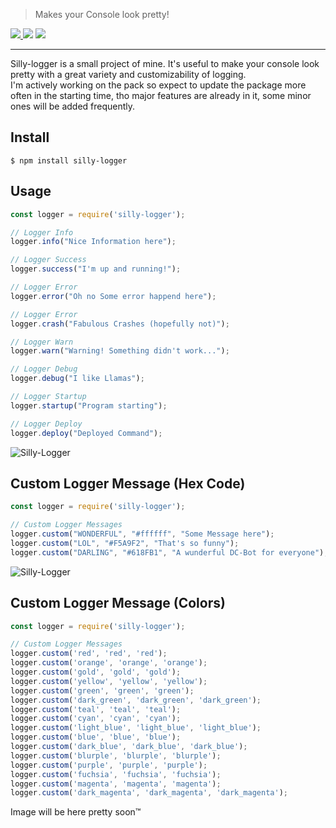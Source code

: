 > Makes your Console look pretty!

<a href="https://www.npmjs.com/package/silly-logger" target="_blank"> ![](https://img.shields.io/npm/v/silly-logger?label=Version&style=for-the-badge) ![](https://img.shields.io/npm/dt/silly-logger?style=for-the-badge)</a> <a href="https://github.com/SillySoon/silly-logger/blob/main/LICENSE" target="_blank"> ![](https://img.shields.io/npm/l/silly-logger?style=for-the-badge) </a>


---


Silly-logger is a small project of mine. It's useful to make your console look pretty with a great variety and customizability of logging.
<br>
I'm actively working on the pack so expect to update the package more often in the starting time, tho major features are already in it, some minor ones will be added frequently.

 
## Install

```consoles
$ npm install silly-logger
```

## Usage

```js
const logger = require('silly-logger');

// Logger Info
logger.info("Nice Information here");

// Logger Success
logger.success("I'm up and running!");

// Logger Error
logger.error("Oh no Some error happend here");

// Logger Error
logger.crash("Fabulous Crashes (hopefully not)");

// Logger Warn
logger.warn("Warning! Something didn't work...");

// Logger Debug
logger.debug("I like Llamas");

// Logger Startup
logger.startup("Program starting");

// Logger Deploy
logger.deploy("Deployed Command");
```
<img src="https://i.ibb.co/DRVq6L4/grafik.png" alt="Silly-Logger">

## Custom Logger Message (Hex Code)

```js
const logger = require('silly-logger');

// Custom Logger Messages
logger.custom("WONDERFUL", "#ffffff", "Some Message here");
logger.custom("LOL", "#F5A9F2", "That's so funny");
logger.custom("DARLING", "#618FB1", "A wunderful DC-Bot for everyone");

```
<img src="https://i.ibb.co/S679Jnb/grafik.png" alt="Silly-Logger">

## Custom Logger Message (Colors)
```js
const logger = require('silly-logger');

// Custom Logger Messages
logger.custom('red', 'red', 'red');
logger.custom('orange', 'orange', 'orange');
logger.custom('gold', 'gold', 'gold');
logger.custom('yellow', 'yellow', 'yellow');
logger.custom('green', 'green', 'green');
logger.custom('dark_green', 'dark_green', 'dark_green');
logger.custom('teal', 'teal', 'teal');
logger.custom('cyan', 'cyan', 'cyan');
logger.custom('light_blue', 'light_blue', 'light_blue');
logger.custom('blue', 'blue', 'blue');
logger.custom('dark_blue', 'dark_blue', 'dark_blue');
logger.custom('blurple', 'blurple', 'blurple');
logger.custom('purple', 'purple', 'purple');
logger.custom('fuchsia', 'fuchsia', 'fuchsia');
logger.custom('magenta', 'magenta', 'magenta');
logger.custom('dark_magenta', 'dark_magenta', 'dark_magenta');
```

Image will be here pretty soon™